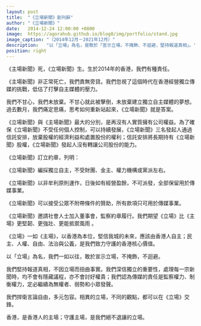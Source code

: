 ```yaml
---
layout: post
title:  "《立場新聞》創刊辭"
author: "《立場新聞》"
date:   2014-12-24 12:00:00 +0800
image:  https://agorahub.github.io/blog0/img/portfolio/stand.jpg
image_caption: "（2014年12月－2021年12月）"
description:   "以「立場」為名，是敢於「宣示立場，不掩飾、不迴避，堅持報道真相」。"
position: right
---
```


《主場新聞》死，《立場新聞》生。生於2014年的香港，我們有種責任。

<!--more-->

《主場新聞》非正常死亡，我們責無旁貸。我們忽視了這個時代在香港經營獨立傳媒的挑戰，低估了打擊自主媒體的壓力。

我們不甘心，我們未放棄。不甘心就此被擊倒，未放棄建立獨立自主媒體的夢想。過去數月，我們痛定思痛，思考如何重新站起來，《立場新聞》就是答案。

《立場新聞》與《主場新聞》最大的分別，是再沒有人實質擁有公司權益。為了確保《立場新聞》不受任何個人控制，可以持續發展，《立場新聞》三名發起人通過信託安排，放棄股權的經濟利益和處置股份的權利；信託安排將長期持有《立場新聞》股權，《立場新聞》發起人沒有轉讓公司股份的能力。

《立場新聞》訂立約章，列明：

《立場新聞》編採獨立自主，不受財團、金主、權力機構或黨派左右。

《立場新聞》以非牟利原則運作，日後如有經營盈餘，不可派發，全部保留用於傳媒事業。

《立場新聞》可以接受公眾不附帶條件的贊助，所有款項只可用於傳媒事業。

《立場新聞》邀請社會人士加入董事會，監察約章履行。我們期望《立場》比《主場》更堅韌、更強壯、更能抵禦風雨 。

《立場》一如《主場》，以香港為本位，堅信我城的未來，應該由香港人自主；民主、人權、自由、法治與公義，是我們致力守護的香港核心價值。

以「立場」為名，我們一如以往，敢於宣示立場，不掩飾，不迴避。

我們堅持報道真相，不因立場而扭曲事實。我們深信獨立的重要性，處理每一宗新聞時，均不會有隱藏議程，亦不會討好權貴；我們認為傳媒的責任是監察權力、制衡權力，定必繼續為無權者、弱勢和小眾發聲。

我們捍衛言論自由，多元包容。相異的立場，不同的觀點，都可以在《立場》交鋒。

香港，是香港人的主場；守護主場，是我們絕不退讓的立場。
